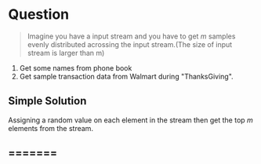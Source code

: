 # Question
> Imagine you have a input stream and you have to get _m_ samples evenly distributed acrossing the input stream.(The size of input stream is 
larger than m)

1. Get some names from phone book
2. Get sample transaction data from Walmart during "ThanksGiving".

## Simple Solution
Assigning a random value on each element in the stream then get the top _m_ elements from the stream.

=======
----------
